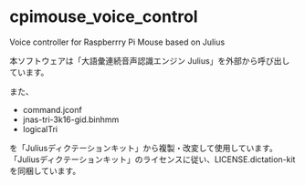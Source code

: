# cpimouse_voice_control


Voice controller for Raspberrry Pi Mouse based on Julius

本ソフトウェアは「大語彙連続音声認識エンジン Julius」を外部から呼び出しています。

また、

* command.jconf
* jnas-tri-3k16-gid.binhmm
* logicalTri

を「Juliusディクテーションキット」から複製・改変して使用しています。 「Juliusディクテーションキット」のライセンスに従い、LICENSE.dictation-kitを同梱しています。

